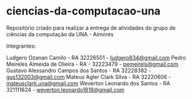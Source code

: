 # ciencias-da-computacao-una
Repositório criado para realizar a entrega de atividades do grupo de ciências da computação da UNA - Aimorés


Integrantes:

Ludgero Ozanan Camilo - RA 32226501 - ludgero834@gmail.com
Pedro Meireles Almeida de Olieira - RA - 32223479 - pemeirels@gmail.com
Gustavo Alessandro Campos dos Santos - RA 32228382 - gus132003@gmail.com
Mateus Agler Clark Silva - RA 32220606 - mateusclark.una@gmail.com
Weverton Leonardo dos Santos - RA 321111624 - weverton.leonardo1818@gmail.com